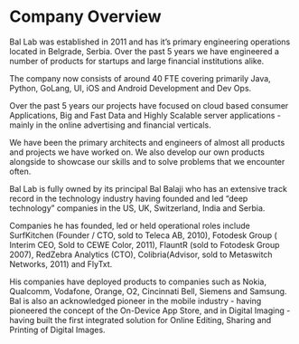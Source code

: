 # Company Overview

Bal Lab was established in 2011 and has it’s primary engineering operations located in Belgrade, Serbia. Over the past 5 years we have engineered a number of products for startups and large financial institutions alike.

The company now consists of around 40 FTE covering primarily Java, Python, GoLang, UI, iOS and Android Development and Dev Ops.

Over the past 5 years our projects have focused on cloud based consumer Applications, Big and Fast Data and Highly Scalable server applications - mainly in the online advertising and financial verticals.

We have been the primary architects and engineers of almost all products and projects we have worked on. We also develop our own products alongside to showcase our skills and to solve problems that we encounter often.

Bal Lab is fully owned by its principal Bal Balaji who has an extensive track record in the technology industry having founded and led “deep technology” companies in the US, UK, Switzerland, India and Serbia.

Companies he has founded, led or held operational roles include SurfKitchen \(Founder / CTO, sold to Teleca AB, 2010\), Fotodesk Group \( Interim CEO, Sold to CEWE Color, 2011\), FlauntR \(sold to Fotodesk Group 2007\), RedZebra Analytics \(CTO\), Colibria\(Advisor, sold to Metaswitch Networks, 2011\) and FlyTxt.

His companies have deployed products to companies such as Nokia, Qualcomm, Vodafone, Orange, O2, Cincinnati Bell, Siemens and Samsung. Bal is also an acknowledged pioneer in the mobile industry - having pioneered the concept of the On-Device App Store, and in Digital Imaging - having built the first integrated solution for Online Editing, Sharing and Printing of Digital Images.


